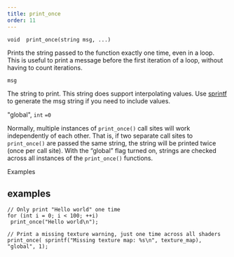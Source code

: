 ```yaml
---
title: print_once
order: 11
---
```

`void  print_once(string msg, ...)`

Prints the string passed to the function exactly one time, even in a loop.
This is useful to print a message before the first iteration of a loop, without having to count iterations.

`msg`

The string to print. This string does support interpolating values.
Use [sprintf](../strings/sprintf "Formats a string like printf but returns the result as a string
instead of printing it.") to generate the msg string if you need to include values.

"global",
`int`
`=0`

Normally, multiple instances of `print_once()` call sites
will work independently of each other. That is, if two separate
call sites to `print_once()` are passed the same string, the string will be
printed twice (once per call site). With the “global” flag turned on, strings
are checked across all instances of the `print_once()` functions.

Examples

## examples

```vex
// Only print "Hello world" one time
for (int i = 0; i < 100; ++i)
 print_once("Hello world\n");

// Print a missing texture warning, just one time across all shaders
print_once( sprintf("Missing texture map: %s\n", texture_map), "global", 1);

```
